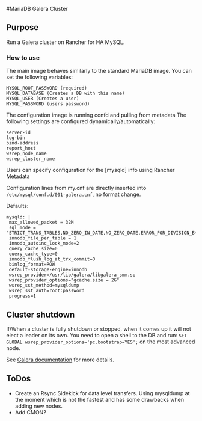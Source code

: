 #MariaDB Galera Cluster

## Purpose
Run a Galera cluster on Rancher for HA MySQL.

### How to use
The main image behaves similarly to the standard MariaDB image. You can set the following variables:

```
MYSQL_ROOT_PASSWORD (required)
MYSQL_DATABASE (Creates a DB with this name)
MYSQL_USER (Creates a user)
MYSQL_PASSWORD (users password)
```

The configuration image is running confd and pulling from metadata
The following settings are configured dynamically/automatically:


```
server-id
log-bin
bind-address
report_host
wsrep_node_name
wsrep_cluster_name
```

Users can specify configuration for the [mysqld] info using Rancher Metadata

Configuration lines from my.cnf are directly inserted into `/etc/mysql/conf.d/001-galera.cnf`, no format change.

Defaults:

```
mysqld: |
 max_allowed_packet = 32M
 sql_mode = "STRICT_TRANS_TABLES,NO_ZERO_IN_DATE,NO_ZERO_DATE,ERROR_FOR_DIVISION_BY_ZERO,NO_AUTO_CREATE_USER,NO_ENGINE_SUBSTITUTION"  
 innodb_file_per_table = 1
 innodb_autoinc_lock_mode=2
 query_cache_size=0
 query_cache_type=0
 innodb_flush_log_at_trx_commit=0
 binlog_format=ROW
 default-storage-engine=innodb
 wsrep_provider=/usr/lib/galera/libgalera_smm.so
 wsrep_provider_options="gcache.size = 2G"
 wsrep_sst_method=mysqldump
 wsrep_sst_auth=root:password
 progress=1
```

## Cluster shutdown

If/When a cluster is fully shutdown or stopped, when it comes up it will not elect a leader on its own. You need to
open a shell to the DB and run: `SET GLOBAL wsrep_provider_options='pc.bootstrap=YES';` on the most advanced node.

See [Galera documentation](http://galeracluster.com/documentation-webpages/quorumreset.html#id2) for more details.

## ToDos

* Create an Rsync Sidekick for data level transfers. Using mysqldump at the moment which is not the fastest and has some drawbacks when adding new nodes.
* Add CMON?
